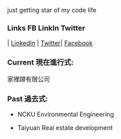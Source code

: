 
just getting star of my code life
### Links FB LinkIn Twitter

| [LinkedIn](https://www.linkedin.com/in/佑承-陳-a1a1bb222/) | [Twitter](https://twitter.com/ChrisCh07549965/)| [Facebook](https://www.facebook.com/profile.php?id=100000216993952/)


### Current 現在進行式:

家裡蹲有限公司

### Past 過去式:

- NCKU Environmental Engineering

- Taiyuan Real estate development